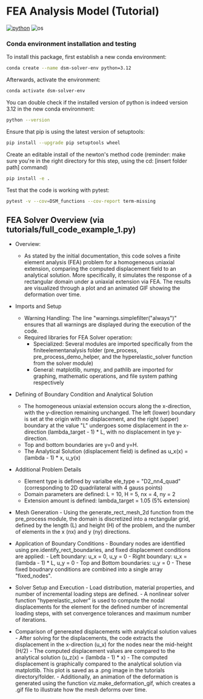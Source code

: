 # FEA Analysis Model (Tutorial)

[![python](https://img.shields.io/badge/python-3.12-blue.svg)](https://www.python.org/)
![os](https://img.shields.io/badge/os-ubuntu%20|%20macos%20|%20windows-blue.svg)



### Conda environment installation and testing

To install this package, first establish a new conda environment:
```bash
conda create --name dsm-solver-env python=3.12
```
Afterwards, activate the environment:
```bash
conda activate dsm-solver-env
```

You can double check if the installed version of python is indeed version 3.12 in the new conda environment:
```bash
python --version
```

Ensure that pip is using the latest version of setuptools:
```bash
pip install --upgrade pip setuptools wheel
```

Create an editable install of the newton's method code (reminder: make sure you're in the right directory for this step, using the cd: [insert folder path] command)
```bash
pip install -e .
```

Test that the code is working with pytest:
```bash
pytest -v --cov=DSM_functions --cov-report term-missing
```


## FEA Solver Overview (via tutorials/full_code_example_1.py)
- Overview:
    - As stated by the initial documentation, this code solves a finite element analysis (FEA) problem for a homogeneous uniaxial extension, comparing the computed displacement field to an analytical solution. More specifically, it simulates the response of a rectangular domain under a uniaxial extension via FEA. The results are visualized through a plot and an animated GIF showing the deformation over time.

- Imports and Setup
    - Warning Handling: The line "warnings.simplefilter("always")" ensures that all warnings are displayed during the execution of the code.
    - Required libraries for FEA Solver operation:
        - Specialized: Several modules are imported specifically from the finiteelementanalysis folder (pre_process, pre_process_demo_helper, and the hyperelastic_solver function from the solver module)
        - General: matplotlib, numpy, and pathlib are imported for graphing, mathematic operations, and file system pathing respectively
          
- Defining of Boundary Condition and Analytical Solution
    - The homogeneous uniaxial extension occurs along the x-direction, with the y-direction remaining unchanged. The left (lower) boundary is set at the origin with no displacement, and the right (upper) boundary at the value "L" undergoes some displacement  in the x-direction (lambda_target - 1) * L, with no displacement in tye y-direction.
    - Top and bottom boundaries are y=0 and y=H.
    - The Analytical Solution (displacement field) is defined as u_x(x) = (lambda - 1) * x, u_y(x)
 
- Additional Problem Details
     - Element type is defined by varialbe ele_type = "D2_nn4_quad" (corresponding to 2D quadrilateral with 4 gauss points)
     - Domain parameters are defined: L = 10, H = 5, nx = 4, ny = 2
     - Extension amount is defined: lambda_target = 1.05 (5% extension)

- Mesh Generation
      - Using the generate_rect_mesh_2d function from the pre_process module, the domain is discretized into a rectangular grid, defined by the length (L) and height (H) of the problem, and the number of elements in the x (nx) and y (ny) directions.
- Application of Boundary Conditions
      - Boundary nodes are identified using pre.identify_rect_boundaries, and fixed displacement conditions are applied:
          - Left boundary: u_x = 0, u_y = 0
          - Right boundary: u_x = (lambda - 1) * L, u_y = 0
          - Top and Bottom boundaries: u_y = 0
      - These fixed boudnary conditions are combined into a single array "fixed_nodes".
- Solver Setup and Execution
      - Load distribution, material properties, and number of incremental loading steps are defined.
      - A nonlinear solver function "hyperelastic_solver" is used to compute the nodal displacements for the element for the defined number of incremental loading steps, with set convergence tolerances and maximum number of iterations.
  
- Comparison of genereated displacements with analytical solution values
      - After solving for the displacements, the code extracts the displacement in the x-direction (u_x) for the nodes near the mid-height (H/2)
      - The computed displacement values are compared to the analytical solution (u_z(x) = (lambda - 1) * x)
      - The computed displacement is graphically compared to the analytical solution via matplotlib. This plot is saved as a .png image in the tutorials directory/folder.
      - Additionally, an animation of the deformation is generated using the function viz.make_deformation_gif, which creates a .gif file to illustrate how the mesh deforms over time.
